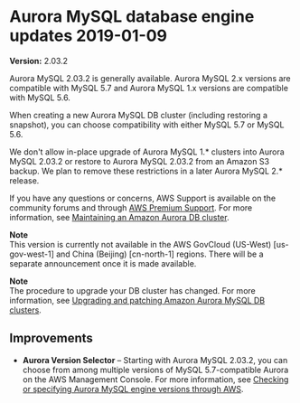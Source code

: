 # Aurora MySQL database engine updates 2019\-01\-09<a name="AuroraMySQL.Updates.2032"></a>

**Version:** 2\.03\.2

Aurora MySQL 2\.03\.2 is generally available\. Aurora MySQL 2\.x versions are compatible with MySQL 5\.7 and Aurora MySQL 1\.x versions are compatible with MySQL 5\.6\.

When creating a new Aurora MySQL DB cluster \(including restoring a snapshot\), you can choose compatibility with either MySQL 5\.7 or MySQL 5\.6\.

We don't allow in\-place upgrade of Aurora MySQL 1\.\* clusters into Aurora MySQL 2\.03\.2 or restore to Aurora MySQL 2\.03\.2 from an Amazon S3 backup\. We plan to remove these restrictions in a later Aurora MySQL 2\.\* release\.

If you have any questions or concerns, AWS Support is available on the community forums and through [AWS Premium Support](http://aws.amazon.com/support)\. For more information, see [Maintaining an Amazon Aurora DB cluster](USER_UpgradeDBInstance.Maintenance.md)\.

**Note**  
 This version is currently not available in the AWS GovCloud \(US\-West\) \[us\-gov\-west\-1\] and China \(Beijing\) \[cn\-north\-1\] regions\. There will be a separate announcement once it is made available\. 

**Note**  
The procedure to upgrade your DB cluster has changed\. For more information, see [Upgrading and patching Amazon Aurora MySQL DB clusters](AuroraMySQL.Updates.Patching.md)\.

## Improvements<a name="AuroraMySQL.Updates.2032.Improvements"></a>
+  **Aurora Version Selector** – Starting with Aurora MySQL 2\.03\.2, you can choose from among multiple versions of MySQL 5\.7\-compatible Aurora on the AWS Management Console\. For more information, see [Checking or specifying Aurora MySQL engine versions through AWS](AuroraMySQL.Updates.Versions.md#AuroraMySQL.Updates.EngineVersions)\. 